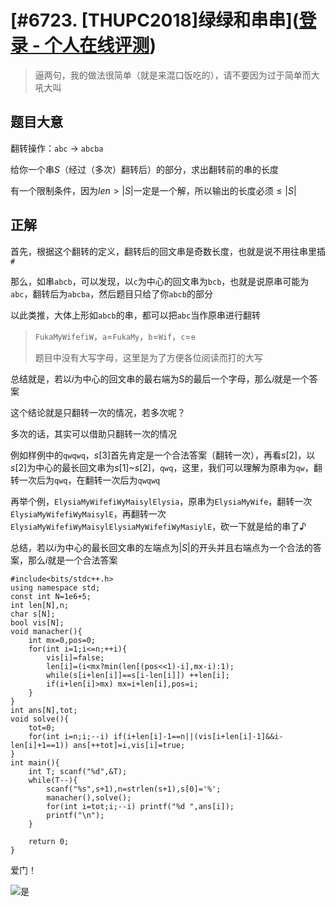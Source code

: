 # [#6723. [THUPC2018]绿绿和串串]([登录 - 个人在线评测](https://www.fzoi.top/problem/6723))

> 逼两句，我的做法很简单（就是来混口饭吃的），请不要因为过于简单而大吼大叫

## 题目大意

翻转操作：`abc` -> `abcba`

给你一个串$S$（经过（多次）翻转后）的部分，求出翻转前的串的长度

有一个限制条件，因为$len>|S|$一定是一个解，所以输出的长度必须$\leqslant|S|$

## 正解

首先，根据这个翻转的定义，翻转后的回文串是奇数长度，也就是说不用往串里插`#`

那么，如串`abcb`，可以发现，以`c`为中心的回文串为`bcb`，也就是说原串可能为`abc`，翻转后为`abcba`，然后题目只给了你`abcb`的部分

以此类推，大体上形如`abcb`的串，都可以把`abc`当作原串进行翻转

> `FukaMyWifefiW`，`a`=`FukaMy`，`b`=`Wif`，`c`=`e`
> 
> 题目中没有大写字母，这里是为了方便各位阅读而打的大写

总结就是，若以$i$为中心的回文串的最右端为S的最后一个字母，那么$i$就是一个答案



这个结论就是只翻转一次的情况，若多次呢？



多次的话，其实可以借助只翻转一次的情况

例如样例中的`qwqwq`，$s[3]$首先肯定是一个合法答案（翻转一次），再看$s[2]$，以$s[2]$为中心的最长回文串为$s[1]$~$s[2]$，`qwq`，这里，我们可以理解为原串为`qw`，翻转一次后为`qwq`，在翻转一次后为`qwqwq`

再举个例，`ElysiaMyWifefiWyMaisylElysia`，原串为`ElysiaMyWife`，翻转一次`ElysiaMyWifefiWyMaisylE`，再翻转一次`ElysiaMyWifefiWyMaisylElysiaMyWifefiWyMasiylE`，砍一下就是给的串了♪

总结，若以$i$为中心的最长回文串的左端点为$|S|$的开头并且右端点为一个合法的答案，那么$i$就是一个合法答案

```
#include<bits/stdc++.h>
using namespace std;
const int N=1e6+5;
int len[N],n;
char s[N];
bool vis[N];
void manacher(){
	int mx=0,pos=0;
	for(int i=1;i<=n;++i){
		vis[i]=false;
		len[i]=(i<mx?min(len[(pos<<1)-i],mx-i):1);
		while(s[i+len[i]]==s[i-len[i]]) ++len[i];
		if(i+len[i]>mx) mx=i+len[i],pos=i;
	}
}
int ans[N],tot;
void solve(){
	tot=0;
	for(int i=n;i;--i) if(i+len[i]-1==n||(vis[i+len[i]-1]&&i-len[i]+1==1)) ans[++tot]=i,vis[i]=true;
}
int main(){
	int T; scanf("%d",&T);
	while(T--){
		scanf("%s",s+1),n=strlen(s+1),s[0]='%';
		manacher(),solve();
		for(int i=tot;i;--i) printf("%d ",ans[i]);
		printf("\n");
	}

	return 0;
}

```













爱门！

![是](https://cdn.fzoi.top/upload/user/yx20231001/22112108594547.jpeg)
